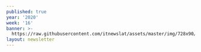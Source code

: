 ```yaml
---
published: true
year: '2020'
week: '16'
banner: >-
  https://raw.githubusercontent.com/itnewslat/assets/master/img/728x90/Banner-Resumen.jpg
layout: newsletter
---
```

